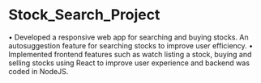 # Stock_Search_Project
•	Developed a responsive web app for searching and buying stocks. An autosuggestion feature for searching stocks to improve user efficiency.
•	Implemented frontend features such as watch listing a stock, buying and selling stocks using React to improve user experience and backend was coded in NodeJS.
